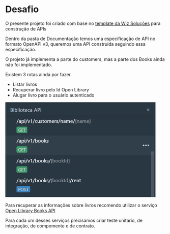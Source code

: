 # Desafio

O presente projeto foi criado com base no [template da Wiz Soluções](https://github.com/wizsolucoes/api-wiz-template) para construção de APIs

Dentro da pasta de Documentação temos uma especificação de API no formato OpenAPI v3, queremos uma API construida seguindo essa especificação.

O projeto já implementa a parte do customers, mas a parte dos Books ainda não foi implementado.

Existem 3 rotas ainda por fazer.

- Listar livros
- Recuperar livro pelo Id Open Library
- Alugar livro para o usuário autenticado

![Serviços para ser implementado](img/endpoints.png)

Para recuperar as informações sobre livros recomendo utilizar o serviço [Open Library Books API](Open-Library-Books-API.md)

Para cada um desses serviços precisamos criar teste unitario, de integração, de compomente e de contrato.